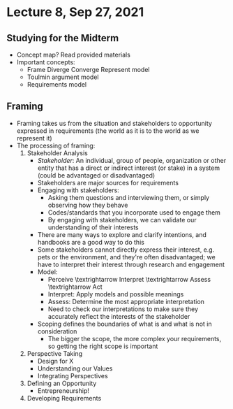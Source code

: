 # Lecture 8, Sep 27, 2021

## Studying for the Midterm

* Concept map?
 Read provided materials
* Important concepts:
	* Frame Diverge Converge Represent model
	* Toulmin argument model
	* Requirements model

## Framing

* Framing takes us from the situation and stakeholders to opportunity expressed in requirements (the world as it is to the world as we represent it)
* The processing of framing:
	1. Stakeholder Analysis
		* *Stakeholder*: An individual, group of people, organization or other entity that has a direct or indirect interest (or stake) in a system (could be advantaged or disadvantaged)
		* Stakeholders are major sources for requirements
		* Engaging with stakeholders:
			* Asking them questions and interviewing them, or simply observing how they behave
			* Codes/standards that you incorporate used to engage them
			* By engaging with stakeholders, we can validate our understanding of their interests
		* There are many ways to explore and clarify intentions, and handbooks are a good way to do this
		* Some stakeholders cannot directly express their interest, e.g. pets or the environment, and they're often disadvantaged; we have to interpret their interest through research and engagement
		* Model:
			* Perceive \textrightarrow Interpret \textrightarrow Assess \textrightarrow Act
			* Interpret: Apply models and possible meanings
			* Assess: Determine the most appropriate interpretation
			* Need to check our interpretations to make sure they accurately reflect the interests of the stakeholder
		* Scoping defines the boundaries of what is and what is not in consideration
			* The bigger the scope, the more complex your requirements, so getting the right scope is important
	2. Perspective Taking
		* Design for X
		* Understanding our Values
		* Integrating Perspectives
	3. Defining an Opportunity
		* Entrepreneurship!
	4. Developing Requirements


